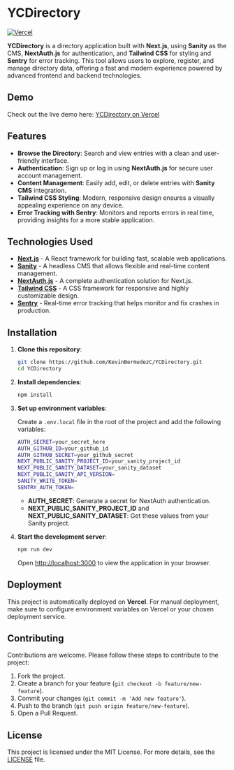 # YCDirectory

[![Vercel](https://vercel.com/button)](https://yc-directory-k.vercel.app)

**YCDirectory** is a directory application built with **Next.js**, using **Sanity** as the CMS, **NextAuth.js** for authentication, and **Tailwind CSS** for styling and **Sentry** for error tracking. This tool allows users to explore, register, and manage directory data, offering a fast and modern experience powered by advanced frontend and backend technologies.

## Demo

Check out the live demo here: [YCDirectory on Vercel](https://yc-directory-k.vercel.app)

## Features

- **Browse the Directory**: Search and view entries with a clean and user-friendly interface.
- **Authentication**: Sign up or log in using **NextAuth.js** for secure user account management.
- **Content Management**: Easily add, edit, or delete entries with **Sanity CMS** integration.
- **Tailwind CSS Styling**: Modern, responsive design ensures a visually appealing experience on any device.
- **Error Tracking with Sentry**: Monitors and reports errors in real time, providing insights for a more stable application.


## Technologies Used

- **[Next.js](https://nextjs.org/)** - A React framework for building fast, scalable web applications.
- **[Sanity](https://www.sanity.io/)** - A headless CMS that allows flexible and real-time content management.
- **[NextAuth.js](https://next-auth.js.org/)** - A complete authentication solution for Next.js.
- **[Tailwind CSS](https://tailwindcss.com/)** - A CSS framework for responsive and highly customizable design.
- **[Sentry](https://sentry.io/welcome)** - Real-time error tracking that helps monitor and fix crashes in production. 

## Installation

1. **Clone this repository**:
   ```bash
   git clone https://github.com/KevinBermudezC/YCDirectory.git
   cd YCDirectory
   ```

2. **Install dependencies**:
   ```bash
   npm install
   ```

3. **Set up environment variables**:

   Create a `.env.local` file in the root of the project and add the following variables:

   ```bash
   AUTH_SECRET=your_secret_here
   AUTH_GITHUB_ID=your_github_id
   AUTH_GITHUB_SECRET=your_github_secret
   NEXT_PUBLIC_SANITY_PROJECT_ID=your_sanity_project_id
   NEXT_PUBLIC_SANITY_DATASET=your_sanity_dataset
   NEXT_PUBLIC_SANITY_API_VERSION=
   SANITY_WRITE_TOKEN=
   SENTRY_AUTH_TOKEN=
   ```

   - **AUTH_SECRET**: Generate a secret for NextAuth authentication.
   - **NEXT_PUBLIC_SANITY_PROJECT_ID** and **NEXT_PUBLIC_SANITY_DATASET**: Get these values from your Sanity project.

4. **Start the development server**:
   ```bash
   npm run dev
   ```

   Open [http://localhost:3000](http://localhost:3000) to view the application in your browser.

## Deployment

This project is automatically deployed on **Vercel**. For manual deployment, make sure to configure environment variables on Vercel or your chosen deployment service.

## Contributing

Contributions are welcome. Please follow these steps to contribute to the project:

1. Fork the project.
2. Create a branch for your feature (`git checkout -b feature/new-feature`).
3. Commit your changes (`git commit -m 'Add new feature'`).
4. Push to the branch (`git push origin feature/new-feature`).
5. Open a Pull Request.

## License

This project is licensed under the MIT License. For more details, see the [LICENSE](LICENSE) file.
